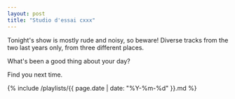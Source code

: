 ```yaml
---
layout: post
title: "Studio d'essai cxxx"
---
```


Tonight's show is mostly rude and noisy, so beware! Diverse tracks from the two last years only, from three different places.

What's been a good thing about your day?

Find you next time.

{% include /playlists/{{ page.date | date: "%Y-%m-%d" }}.md %}
